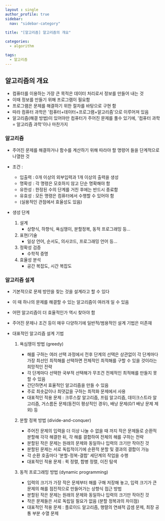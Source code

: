 ```yaml
---
layout : single
author_profile: true
sidebar: 
  nav: "sidebar-category"
  
title: "[알고리즘] 알고리즘의 개요"

categories:
  - algorithm

tags:
  - 알고리즘
---
```


## 알고리즘의 개요
- 컴퓨터를 이용하는 가장 큰 목적은 데이터 처리로서 정보를 만들어 내는 것<br>
- 이때 정보를 만들기 위해 프로그램이 필요함
- 프로그램은 문제를 해결하기 위한 절차를 바탕으로 구현 함
- 따라 컴퓨터 과학은 '컴퓨터+데이터+프로그램+알고리즘'으로 이루어져 있음
- 알고리즘(해결 방법)이 있어야만 컴퓨터가 주어진 문제를 풀수 있기에, '컴퓨터 과학 = 알고리즘 과학'이나 마찬가지

### 알고리즘
- 주어진 문제를 해결하거나 함수를 계산하기 위해 따라야 할 명령어 들을 단계적으로 나열한 것

- 조건 : 
	- 입출력 : 0개 이상의 외부입력과 1개 이상의 출력을 생성
	- 명확성 : 각 명령은 모호하지 않고 단순 명확해야 함
	- 유한성 : 한정된 수의 단계를 거친 후에는 반드시 종료함
	- 유효성 : 모든 명령은 컴퓨터에서 수행할 수 있어야 함
	- (실용적인 관점에서 효율성도 있음)

- 생성 단계
	1. 설계
		- 상향식, 하향식, 욕심쟁이, 분할정복, 동적 프로그래밍 등...
	2. 표현/기술
		- 일상 언어, 순서도, 의사코드, 프로그래밍 언어 등...
	3. 정확성 검증
		- 수학적 증명
	4. 효율성 분석
		- 공간 복잡도, 시간 복잡도

### 알고리즘 설계
- 기본적으로 문제 방안을 찾는 것을 설계라고 할 수 있다
- 이 때 하나의 문제를 해결할 수 있는 알고리즘이 여러개 일 수 있음
- 어떤 알고리즘이 더 효율적인가 역시 찾아야 함
- 주어진 문제나 조건 등이 매우 다양하기에 일반적/범용적인 설계 기법은 미존재

- 대표적인 알고리즘 설계 기법
	1. 욕심쟁이 방법 (greedy)
		- 해를 구하는 여러 선택 과정에서 전후 단계의 선택은 상관없이 각 단계마다 가장 최선인 최적해를 선택하면 전체적인 최적해를 구할 수 있을 것이라는 희망적인 전략
		- 각 단계마다 선택한 국부적 선택해가 무조건 전체적인 최적해를 만들지 못할 수 있음
		- 간단하면서 효율적인 알고리즘을 만들 수 있음
		- 주로 최솟값이나 최댓값을 구하는 최적화 문제에서 사용
		- 대표적인 적용 문제 : 크루스칼 알고리즘, 프림 알고리즘, 데이크스트라 알고리즘, 거스름돈 문제(동전이 평상적인 경우), 배낭 문제(0/1 배낭 문제 제외) 등
		
	2. 분할 정복 방법 (divide-and-conquer)
		- 주어진 문제의 입력을 더 이상 나눌 수 없을 때 까지 작은 문제들로 순환적 분할해 각각 해결한 뒤, 각 해를 결합하여 전체의 해를 구하는 전략
		- 분할된 작은 문제는 원래의 문제와 동일하나 입력의 크기만 작아진 것
		- 분할된 문제는 서로 독립적이기에 순환적 분할 및 결과의 결합이 가능
		- 각 순환 호출마다 '분할-정복-결합' 세단계의 작업을 수행
		- 대표적인 적용 문제 : 퀵 정렬, 합병 정렬, 이진 탐색
	
	3. 동적 프로그래밍 방법 (dynamic programming)
		- 입력의 크기가 가장 작은 문제부터 해를 구해 저장해 놓고, 입력 크기가 큰 문제의 해를 점진적으로 만들어가는 상향식 접근 방법
		- 분할된 작은 문제는 원래의 문제와 동일하나 입력의 크기만 작아진 것
		- 작은 문제들은 서로 독립일 필요가 없음 (분할 정복과의 차이점)
		- 대표적인 적용 문제 : 플로이드 알고리즘, 행렬의 연쇄적 곱셈 문제, 최장 공통 부분 수열 문제

